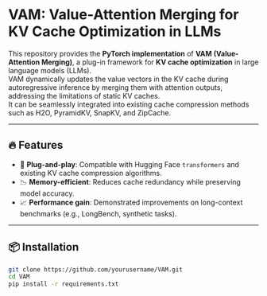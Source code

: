 # VAM: Value-Attention Merging for KV Cache Optimization in LLMs

This repository provides the **PyTorch implementation** of **VAM (Value-Attention Merging)**, a plug-in framework for **KV cache optimization** in large language models (LLMs).  
VAM dynamically updates the value vectors in the KV cache during autoregressive inference by merging them with attention outputs, addressing the limitations of static KV caches.  
It can be seamlessly integrated into existing cache compression methods such as H2O, PyramidKV, SnapKV, and ZipCache.

---

## 🔥 Features
- 🚀 **Plug-and-play**: Compatible with Hugging Face `transformers` and existing KV cache compression algorithms.  
- 📉 **Memory-efficient**: Reduces cache redundancy while preserving model accuracy.  
- 📈 **Performance gain**: Demonstrated improvements on long-context benchmarks (e.g., LongBench, synthetic tasks).  

---

## 📦 Installation

```bash
git clone https://github.com/yourusername/VAM.git
cd VAM
pip install -r requirements.txt
